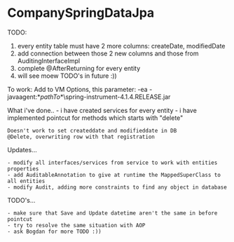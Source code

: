 # CompanySpringDataJpa
TODO:
  1. every entity table must have 2 more columns: createDate, modifiedDate
  2. add connection between those 2 new columns and those from AuditingInterfaceImpl
  3. complete @AfterReturning for every entity
  4. will see moew TODO's in future :))

To work:
  Add to VM Options, this parameter:
    -ea -javaagent:\**pathTo**\spring-instrument-4.1.4.RELEASE.jar
    
  
What i've done..
    - i have created services for every entity
    - i have implemented pointcut for methods which starts with "delete"
    
    Doesn't work to set createddate and modifieddate in DB
    @Delete, overwriting row with that registration

Updates...

    - modify all interfaces/services from service to work with entities properties
    - add AuditableAnnotation to give at runtime the MappedSuperClass to all entities
    - modify Audit, adding more constraints to find any object in database

TODO's...

    - make sure that Save and Update datetime aren't the same in before pointcut
    - try to resolve the same situation with AOP
    - ask Bogdan for more TODO :))
